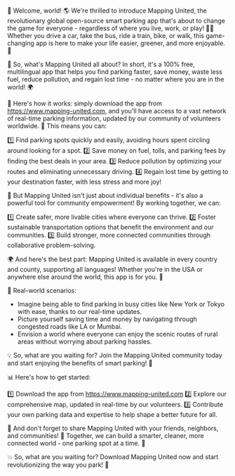 🎉 Welcome, world! 🌎 We're thrilled to introduce Mapping United, the revolutionary global open-source smart parking app that's about to change the game for everyone - regardless of where you live, work, or play! 🏃‍♀️ Whether you drive a car, take the bus, ride a train, bike, or walk, this game-changing app is here to make your life easier, greener, and more enjoyable. 💚

📱 So, what's Mapping United all about? In short, it's a 100% free, multilingual app that helps you find parking faster, save money, waste less fuel, reduce pollution, and regain lost time - no matter where you are in the world! 🌍

📍 Here's how it works: simply download the app from https://www.mapping-united.com, and you'll have access to a vast network of real-time parking information, updated by our community of volunteers worldwide. 💪 This means you can:

1️⃣ Find parking spots quickly and easily, avoiding hours spent circling around looking for a spot.
2️⃣ Save money on fuel, tolls, and parking fees by finding the best deals in your area.
3️⃣ Reduce pollution by optimizing your routes and eliminating unnecessary driving.
4️⃣ Regain lost time by getting to your destination faster, with less stress and more joy!

🌆 But Mapping United isn't just about individual benefits - it's also a powerful tool for community empowerment! By working together, we can:

1️⃣ Create safer, more livable cities where everyone can thrive.
2️⃣ Foster sustainable transportation options that benefit the environment and our communities.
3️⃣ Build stronger, more connected communities through collaborative problem-solving.

🌍 And here's the best part: Mapping United is available in every country and county, supporting all languages! Whether you're in the USA or anywhere else around the world, this app is for you. 🎉

🔴 Real-world scenarios:

* Imagine being able to find parking in busy cities like New York or Tokyo with ease, thanks to our real-time updates.
* Picture yourself saving time and money by navigating through congested roads like LA or Mumbai.
* Envision a world where everyone can enjoy the scenic routes of rural areas without worrying about parking hassles.

💡 So, what are you waiting for? Join the Mapping United community today and start enjoying the benefits of smart parking! 🎉

📊 Here's how to get started:

1️⃣ Download the app from https://www.mapping-united.com
2️⃣ Explore our comprehensive map, updated in real-time by our volunteers.
3️⃣ Contribute your own parking data and expertise to help shape a better future for all.

🌟 And don't forget to share Mapping United with your friends, neighbors, and communities! 🤩 Together, we can build a smarter, cleaner, more connected world - one parking spot at a time. 🚀

💥 So, what are you waiting for? Download Mapping United now and start revolutionizing the way you park! 🎉